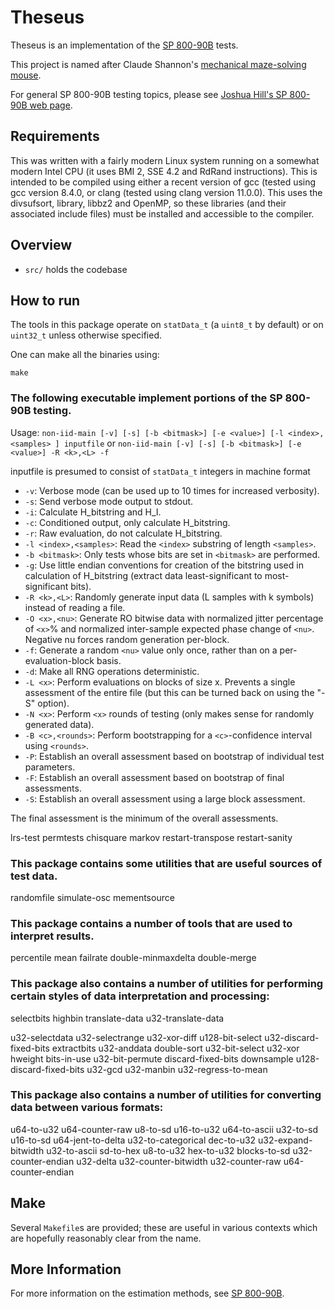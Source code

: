 # Theseus
Theseus is an implementation of the [SP 800-90B](https://nvlpubs.nist.gov/nistpubs/SpecialPublications/NIST.SP.800-90B.pdf) tests. 

This project is named after Claude Shannon's [mechanical maze-solving mouse](https://www.technologyreview.com/2018/12/19/138508/mighty-mouse/).

For general SP 800-90B testing topics, please see [Joshua Hill's SP 800-90B web page](https://www.untruth.org/~josh/sp80090b/).

## Requirements

This was written with a fairly modern Linux system running on a somewhat modern Intel CPU (it uses BMI 2, SSE 4.2 and RdRand instructions). This is intended to be compiled using either a recent version of gcc (tested using gcc version 8.4.0, or clang (tested using clang version 11.0.0). This uses the divsufsort, library, libbz2 and OpenMP, so these libraries (and their associated include files) must be installed and accessible to the compiler.

## Overview

* `src/` holds the codebase

## How to run

The tools in this package operate on `statData_t` (a `uint8_t` by default) or on `uint32_t` unless otherwise specified.

One can make all the binaries using:

	make

### The following executable implement portions of the SP 800-90B testing.
Usage:
    `non-iid-main [-v] [-s] [-b <bitmask>] [-e <value>] [-l <index>,<samples> ] inputfile`
    or
    `non-iid-main [-v] [-s] [-b <bitmask>] [-e <value>] -R <k>,<L> -f`

inputfile is presumed to consist of `statData_t` integers in machine format
* `-v`: Verbose mode (can be used up to 10 times for increased verbosity).
* `-s`:  Send verbose mode output to stdout.
* `-i`: Calculate H\_bitstring and H\_I.
* `-c`: Conditioned output, only calculate H\_bitstring.
* `-r`: Raw evaluation, do not calculate H\_bitstring.
* `-l <index>,<samples>`: Read the `<index>` substring of length `<samples>`.
* `-b <bitmask>`: Only tests whose bits are set in `<bitmask>` are performed.
* `-g`: Use little endian conventions for creation of the bitstring used in calculation of H\_bitstring (extract data least-significant to most-significant bits).
* `-R <k>,<L>`: Randomly generate input data (L samples with k symbols) instead of reading a file.
* `-O <x>,<nu>`: Generate RO bitwise data with normalized jitter percentage of `<x>`% and normalized inter-sample expected phase change of `<nu>`. Negative nu forces random generation per-block.
* `-f`: Generate a random `<nu>` value only once, rather than on a per-evaluation-block basis.
* `-d`: Make all RNG operations deterministic.
* `-L <x>`: Perform evaluations on blocks of size x. Prevents a single assessment of the entire file (but this can be turned back on using the \"-S\" option).
* `-N <x>`: Perform `<x>` rounds of testing (only makes sense for randomly generated data).
* `-B <c>,<rounds>`: Perform bootstrapping for a `<c>`-confidence interval using `<rounds>`.
* `-P`: Establish an overall assessment based on bootstrap of individual test parameters.
* `-F`: Establish an overall assessment based on bootstrap of final assessments.
* `-S`: Establish an overall assessment using a large block assessment.

The final assessment is the minimum of the overall assessments.


lrs-test
permtests
chisquare
markov
restart-transpose
restart-sanity

### This package contains some utilities that are useful sources of test data.
randomfile
simulate-osc
mementsource

### This package contains a number of tools that are used to interpret results.
percentile
mean
failrate
double-minmaxdelta
double-merge

### This package also contains a number of utilities for performing certain styles of data interpretation and processing:
selectbits
highbin
translate-data
u32-translate-data

u32-selectdata
u32-selectrange
u32-xor-diff
u128-bit-select
u32-discard-fixed-bits
extractbits
u32-anddata
double-sort
u32-bit-select
u32-xor
hweight
bits-in-use
u32-bit-permute
discard-fixed-bits
downsample
u128-discard-fixed-bits
u32-gcd
u32-manbin
u32-regress-to-mean

### This package also contains a number of utilities for converting data between various formats:
u64-to-u32
u64-counter-raw
u8-to-sd
u16-to-u32
u64-to-ascii
u32-to-sd
u16-to-sd
u64-jent-to-delta
u32-to-categorical
dec-to-u32
u32-expand-bitwidth
u32-to-ascii
sd-to-hex
u8-to-u32
hex-to-u32
blocks-to-sd
u32-counter-endian
u32-delta
u32-counter-bitwidth
u32-counter-raw
u64-counter-endian

## Make

Several `Makefile`s are provided; these are useful in various contexts which are hopefully reasonably clear from the name.

## More Information

For more information on the estimation methods, see [SP 800-90B](https://nvlpubs.nist.gov/nistpubs/SpecialPublications/NIST.SP.800-90B.pdf).
